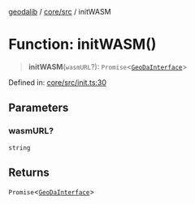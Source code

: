 [geodalib](../../../modules.md) / [core/src](../index.md) / initWASM

# Function: initWASM()

> **initWASM**(`wasmURL`?): `Promise`\<[`GeoDaInterface`](../interfaces/GeoDaInterface.md)\>

Defined in: [core/src/init.ts:30](https://github.com/GeoDaCenter/geoda-lib/blob/04471ecd75dbfe13a0a0fbff4b6e7d785ad0f8e7/js/packages/core/src/init.ts#L30)

## Parameters

### wasmURL?

`string`

## Returns

`Promise`\<[`GeoDaInterface`](../interfaces/GeoDaInterface.md)\>
